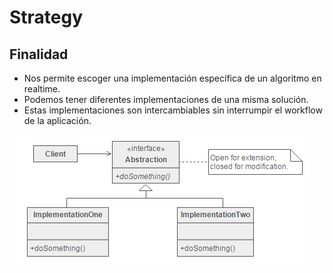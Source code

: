 # Strategy

## Finalidad

* Nos permite escoger una implementación específica de un algoritmo en realtime.
* Podemos tener diferentes implementaciones de una misma solución.
* Estas implementaciones son intercambiables sin interrumpir el workflow de la aplicación.

![Strategy pattern](pattern.png)
